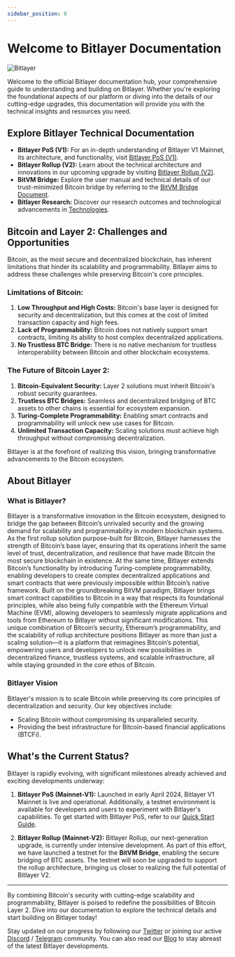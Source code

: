 ```yaml
---
sidebar_position: 0
---
```


# Welcome to Bitlayer Documentation

![Bitlayer](/img/Introduction/FA_Bitlayer-Logo-horizontal.png)

Welcome to the official Bitlayer documentation hub, your comprehensive guide to understanding and building on Bitlayer. Whether you're exploring the foundational aspects of our platform or diving into the details of our cutting-edge upgrades, this documentation will provide you with the technical insights and resources you need.

## Explore Bitlayer Technical Documentation

- **Bitlayer PoS (V1):** For an in-depth understanding of Bitlayer V1 Mainnet, its architecture, and functionality, visit [Bitlayer PoS (V1)](https://docs.bitlayer.org/docs/Learn/Bitlayer%20PoS/Overview).
- **Bitlayer Rollup (V2):** Learn about the technical architecture and innovations in our upcoming upgrade by visiting [Bitlayer Rollup (V2)](https://docs.bitlayer.org/docs/Learn/Bitlayer%20Rollup/overview).
- **BitVM Bridge:** Explore the user manual and technical details of our trust-minimized Bitcoin bridge by referring to the [BitVM Bridge Document](https://docs.bitlayer.org/docs/bitvmbridge/overview).
- **Bitlayer Research:** Discover our research outcomes and technological advancements in [Technologies](https://docs.bitlayer.org/docs/Learn/Technologies/overview).

## Bitcoin and Layer 2: Challenges and Opportunities

Bitcoin, as the most secure and decentralized blockchain, has inherent limitations that hinder its scalability and programmability. Bitlayer aims to address these challenges while preserving Bitcoin's core principles.

### Limitations of Bitcoin:

1. **Low Throughput and High Costs:** Bitcoin's base layer is designed for security and decentralization, but this comes at the cost of limited transaction capacity and high fees.
2. **Lack of Programmability:** Bitcoin does not natively support smart contracts, limiting its ability to host complex decentralized applications.
3. **No Trustless BTC Bridge:** There is no native mechanism for trustless interoperability between Bitcoin and other blockchain ecosystems.

### The Future of Bitcoin Layer 2:

1. **Bitcoin-Equivalent Security:** Layer 2 solutions must inherit Bitcoin's robust security guarantees.
2. **Trustless BTC Bridges:** Seamless and decentralized bridging of BTC assets to other chains is essential for ecosystem expansion.
3. **Turing-Complete Programmability:** Enabling smart contracts and programmability will unlock new use cases for Bitcoin.
4. **Unlimited Transaction Capacity:** Scaling solutions must achieve high throughput without compromising decentralization.

Bitlayer is at the forefront of realizing this vision, bringing transformative advancements to the Bitcoin ecosystem.

## About Bitlayer

### What is Bitlayer?

Bitlayer is a transformative innovation in the Bitcoin ecosystem, designed to bridge the gap between Bitcoin’s unrivaled security and the growing demand for scalability and programmability in modern blockchain systems. As the first rollup solution purpose-built for Bitcoin, Bitlayer harnesses the strength of Bitcoin’s base layer, ensuring that its operations inherit the same level of trust, decentralization, and resilience that have made Bitcoin the most secure blockchain in existence. At the same time, Bitlayer extends Bitcoin’s functionality by introducing Turing-complete programmability, enabling developers to create complex decentralized applications and smart contracts that were previously impossible within Bitcoin’s native framework. Built on the groundbreaking BitVM paradigm, Bitlayer brings smart contract capabilities to Bitcoin in a way that respects its foundational principles, while also being fully compatible with the Ethereum Virtual Machine (EVM), allowing developers to seamlessly migrate applications and tools from Ethereum to Bitlayer without significant modifications. This unique combination of Bitcoin’s security, Ethereum’s programmability, and the scalability of rollup architecture positions Bitlayer as more than just a scaling solution—it is a platform that reimagines Bitcoin’s potential, empowering users and developers to unlock new possibilities in decentralized finance, trustless systems, and scalable infrastructure, all while staying grounded in the core ethos of Bitcoin.

### Bitlayer Vision

Bitlayer's mission is to scale Bitcoin while preserving its core principles of decentralization and security. Our key objectives include:

- Scaling Bitcoin without compromising its unparalleled security.
- Providing the best infrastructure for Bitcoin-based financial applications (BTCFi).

## What's the Current Status?

Bitlayer is rapidly evolving, with significant milestones already achieved and exciting developments underway:

1. **Bitlayer PoS (Mainnet-V1):**
   Launched in early April 2024, Bitlayer V1 Mainnet is live and operational. Additionally, a testnet environment is available for developers and users to experiment with Bitlayer's capabilities. To get started with Bitlayer PoS, refer to our [Quick Start Guide](https://docs.bitlayer.org/docs/Build/GettingStarted/QuickStart).

2. **Bitlayer Rollup (Mainnet-V2):**
   Bitlayer Rollup, our next-generation upgrade, is currently under intensive development. As part of this effort, we have launched a testnet for the **BitVM Bridge**, enabling the secure bridging of BTC assets. The testnet will soon be upgraded to support the rollup architecture, bringing us closer to realizing the full potential of Bitlayer V2.

---

By combining Bitcoin's security with cutting-edge scalability and programmability, Bitlayer is poised to redefine the possibilities of Bitcoin Layer 2. Dive into our documentation to explore the technical details and start building on Bitlayer today!

Stay updated on our progress by following our [Twitter](https://x.com/BitLayerLabs) or joining our active [Discord](https://discord.com/invite/GGSjNyD8nj) / [Telegram](https://t.me/bitlayerofficial) community. You can also read our [Blog](https://blog.bitlayer.org/) to stay abreast of the latest Bitlayer developments.
